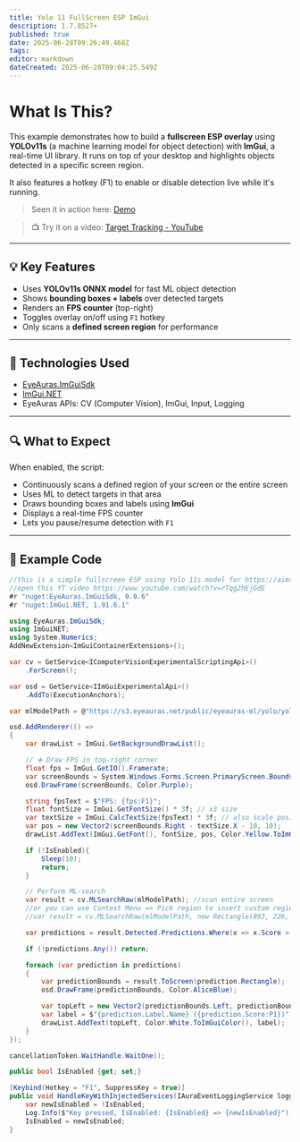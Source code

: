 ```yaml
---
title: Yolo 11 FullScreen ESP ImGui
description: 1.7.8527+
published: true
date: 2025-06-28T09:26:49.468Z
tags: 
editor: markdown
dateCreated: 2025-06-28T09:04:25.549Z
---
```


# What Is This?

This example demonstrates how to build a **fullscreen ESP overlay** using **YOLOv11s** (a machine learning model for object detection) with **ImGui**, a real-time UI library. It runs on top of your desktop and highlights objects detected in a specific screen region.

It also features a hotkey (F1) to enable or disable detection live while it's running.

> Seen it in action here: [Demo](https://onelineplayer.com/player.html?autoplay=true&autopause=false&muted=true&loop=true&url=https%3A%2F%2Fs3.eyeauras.net%2Fmedia%2F2025%2F06%2FEyeAuras_Ysg57Vun9q2Hmuvu.mp4&poster=&time=true&progressBar=true&overlay=true&muteButton=true&fullscreenButton=true&style=light&quality=auto&playButton=true)

> 📺 Try it on a video: [Target Tracking - YouTube](https://www.youtube.com/watch?v=rTqg2hEjGdE)

---

## 💡 Key Features

- Uses **YOLOv11s ONNX model** for fast ML object detection
- Shows **bounding boxes + labels** over detected targets
- Renders an **FPS counter** (top-right)
- Toggles overlay on/off using `F1` hotkey
- Only scans a **defined screen region** for performance

---

## 🧰 Technologies Used

- [EyeAuras.ImGuiSdk](https://www.nuget.org/packages/EyeAuras.ImGuiSdk)
- [ImGui.NET](https://github.com/mellinoe/ImGui.NET)
- EyeAuras APIs: CV (Computer Vision), ImGui, Input, Logging

---

## 🔍 What to Expect

When enabled, the script:

- Continuously scans a defined region of your screen or the entire screen
- Uses ML to detect targets in that area
- Draws bounding boxes and labels using **ImGui**
- Displays a real-time FPS counter
- Lets you pause/resume detection with `F1`

---


## 🧪 Example Code

```csharp
//this is a simple fullscreen ESP using Yolo 11s model for https://aimtrainer.io/target-tracking
//open this YT video https://www.youtube.com/watch?v=rTqg2hEjGdE
#r "nuget:EyeAuras.ImGuiSdk, 0.0.6"
#r "nuget:ImGui.NET, 1.91.6.1"

using EyeAuras.ImGuiSdk;
using ImGuiNET;
using System.Numerics;
AddNewExtension<ImGuiContainerExtensions>();

var cv = GetService<IComputerVisionExperimentalScriptingApi>()
    .ForScreen();

var osd = GetService<IImGuiExperimentalApi>()
    .AddTo(ExecutionAnchors);

var mlModelPath = @"https://s3.eyeauras.net/public/eyeauras-ml/yolo/yolov11s.onnx";

osd.AddRenderer(() =>
{
    var drawList = ImGui.GetBackgroundDrawList();

    // ➕ Draw FPS in top-right corner
    float fps = ImGui.GetIO().Framerate;
    var screenBounds = System.Windows.Forms.Screen.PrimaryScreen.Bounds;
    osd.DrawFrame(screenBounds, Color.Purple);

    string fpsText = $"FPS: {fps:F1}";
    float fontSize = ImGui.GetFontSize() * 3f; // x3 size
    var textSize = ImGui.CalcTextSize(fpsText) * 3f; // also scale position
    var pos = new Vector2(screenBounds.Right - textSize.X - 10, 10);
    drawList.AddText(ImGui.GetFont(), fontSize, pos, Color.Yellow.ToImGuiColor(), fpsText);

    if (!IsEnabled){
        Sleep(10);
        return;
    }

    // Perform ML-search
    var result = cv.MLSearchRaw(mlModelPath); //scan entire screen 
    //or you can use Context Menu => Pick region to insert custom region - this will drastically improve quality 
    //var result = cv.MLSearchRaw(mlModelPath, new Rectangle(893, 226, 2028, 1135)); 

    var predictions = result.Detected.Predictions.Where(x => x.Score > 0.7).ToArray();

    if (!predictions.Any()) return;

    foreach (var prediction in predictions)
    {
        var predictionBounds = result.ToScreen(prediction.Rectangle);
        osd.DrawFrame(predictionBounds, Color.AliceBlue);

        var topLeft = new Vector2(predictionBounds.Left, predictionBounds.Top);
        var label = $"{prediction.Label.Name} ({prediction.Score:P1})";
        drawList.AddText(topLeft, Color.White.ToImGuiColor(), label);
    }
});

cancellationToken.WaitHandle.WaitOne();

public bool IsEnabled {get; set;}

[Keybind(Hotkey = "F1", SuppressKey = true)] 
public void HandleKeyWithInjectedServices(IAuraEventLoggingService loggingService){
    var newIsEnabled = !IsEnabled;
    Log.Info($"Key pressed, IsEnabled: {IsEnabled} => {newIsEnabled}");
    IsEnabled = newIsEnabled;    
}
```